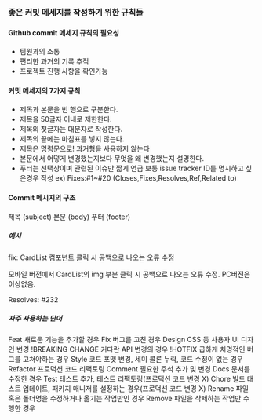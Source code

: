### 좋은 커밋 메세지를 작성하기 위한 규칙들
#### Github commit 메세지 규칙의 필요성 
* 팀원과의 소통
* 편리한 과거의 기록 추적
* 프로젝트 진행 사항을 확인가능

#### 커밋 메세지의 7가지 규칙 
* 제목과 본문을 빈 행으로 구분한다.
* 제목을 50글자 이내로 제한한다.
* 제목의 첫글자는 대문자로 작성한다.
* 제목의 끝에는 마침표를 넣지 않는다.
* 제목은 명령문으로! 과거형을 사용하지 않는다
* 본문에서 어떻게 변경했는지보다 무엇을 왜 변경했는지 설명한다.
* 푸터는 선택상이며 관련된 이슈만 짧게 언급 
보통 issue tracker ID를 명시하고 싶은경우 작성
ex) Fixes:#1~#20 (Closes,Fixes,Resolves,Ref,Related to)

#### Commit 메시지의 구조 
제목 (subject)
<blank line>
본문 (body)
<blank line>
푸터 (footer)

##### 예시
fix: CardList 컴포넌트 클릭 시 공백으로 나오는 오류 수정


모바일 버전에서 CardList의 img 부분 클릭 시 공백으로 나오는 오류 수정.
PC버전은 이상없음.


Resolves: #232

##### 자주 사용하는 단어
Feat 새로운 기능을 추가할 경우 
Fix 버그를 고친 경우 
Design CSS 등 사용자 UI 디자인 변경 
!BREAKING CHANGE 커다란 API 변경의 경우 !HOTFIX 급하게 치명적인 버그를 고쳐야하는 경우 
Style 코드 포맷 변경, 세미 콜론 누락, 코드 수정이 없는 경우 
Refactor 프로덕션 코드 리팩토링 
Comment 필요한 주석 추가 및 변경 
Docs 문서를 수정한 경우 
Test 테스트 추가, 테스트 리팩토링(프로덕션 코드 변경 X) 
Chore 빌드 태스트 업데이트, 패키지 매니저를 설정하는 경우(프로덕션 코드 변경 X) 
Rename 파일 혹은 폴더명을 수정하거나 옮기는 작업만인 경우 
Remove 파일을 삭제하는 작업만 수행한 경우

